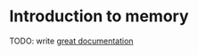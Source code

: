 # Introduction to memory

TODO: write [great documentation](http://jacobian.org/writing/great-documentation/what-to-write/)
